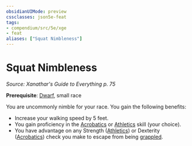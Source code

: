 ```yaml
---
obsidianUIMode: preview
cssclasses: json5e-feat
tags:
- compendium/src/5e/xge
- feat
aliases: ["Squat Nimbleness"]
---
```

# Squat Nimbleness
*Source: Xanathar's Guide to Everything p. 75*  

**Prerequisite**: [Dwarf](compendium/races/dwarf.md), small race

You are uncommonly nimble for your race. You gain the following benefits:

- Increase your walking speed by 5 feet.  
- You gain proficiency in the [Acrobatics](rules/skills.md#Acrobatics) or [Athletics](rules/skills.md#Athletics) skill (your choice).  
- You have advantage on any Strength ([Athletics](rules/skills.md#Athletics)) or Dexterity ([Acrobatics](rules/skills.md#Acrobatics)) check you make to escape from being [grappled](rules/conditions.md#grappled).